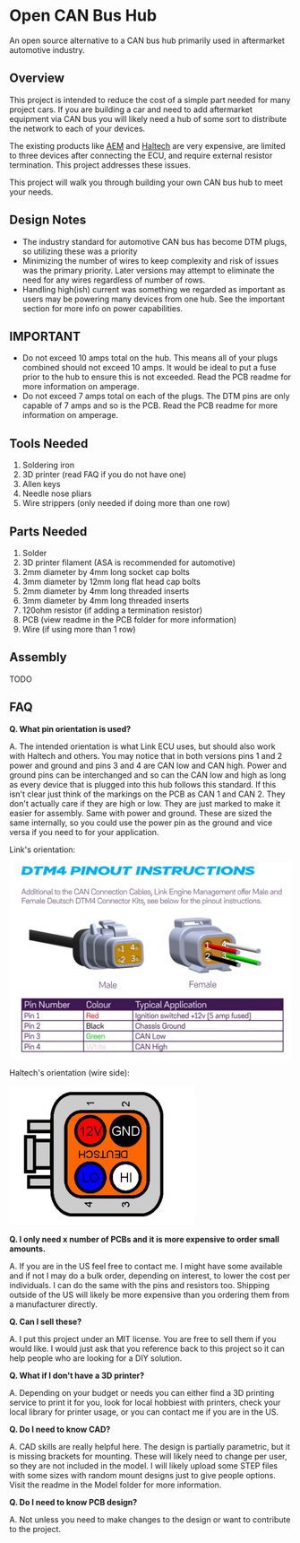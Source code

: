 # Open CAN Bus Hub
An open source alternative to a CAN bus hub primarily used in aftermarket automotive industry. 

## Overview
This project is intended to reduce the cost of a simple part needed for many project cars. If you are building a car and need to add aftermarket equipment via CAN bus you will likely need a hub of some sort to distribute the network to each of your devices. 

The existing products like [AEM](https://www.aemelectronics.com/products/ev_conversions/wiring_shop/wiring_harnesses/parts/30-2225?srsltid=AfmBOopf-43udBTczr3DMtdVAqn7zBDi4FWJSfJJbkCLwWn_8UP-PhpX) and [Haltech](https://www.haltech.com/product/ht-159000-elite-can-hub-4-port-dtm-4/?srsltid=AfmBOop2I1wcCl7ELiAaJ4Hz_9G2S5Ku90I_iyAMGlEmO2NZ8aU0mGMG) are very expensive, are limited to three devices after connecting the ECU, and require external resistor termination. This project addresses these issues. 

This project will walk you through building your own CAN bus hub to meet your needs. 

## Design Notes 
* The industry standard for automotive CAN bus has become DTM plugs, so utilizing these was a priority
* Minimizing the number of wires to keep complexity and risk of issues was the primary priority. Later versions may attempt to eliminate the need for any wires regardless of number of rows. 
* Handling high(ish) current was something we regarded as important as users may be powering many devices from one hub. See the important section for more info on power capabilities. 

## IMPORTANT
* Do not exceed 10 amps total on the hub. This means all of your plugs combined should not exceed 10 amps. It would be ideal to put a fuse prior to the hub to ensure this is not exceeded. Read the PCB readme for more information on amperage. 
* Do not exceed 7 amps total on each of the plugs. The DTM pins are only capable of 7 amps and so is the PCB. Read the PCB readme for more information on amperage. 

## Tools Needed 
1. Soldering iron 
2. 3D printer (read FAQ if you do not have one)
3. Allen keys 
4. Needle nose pliars 
5. Wire strippers (only needed if doing more than one row)

## Parts Needed
1. Solder 
2. 3D printer filament (ASA is recommended for automotive)
3. 2mm diameter by 4mm long socket cap bolts 
4. 3mm diameter by 12mm long flat head cap bolts
5. 2mm diameter by 4mm long threaded inserts 
6. 3mm diameter by 4mm long threaded inserts 
7. 120ohm resistor (if adding a termination resistor)
8. PCB (view readme in the PCB folder for more information)
9. Wire (if using more than 1 row)

## Assembly
TODO 

## FAQ
**Q. What pin orientation is used?**

A. The intended orientation is what Link ECU uses, but should also work with Haltech and others. You may notice that in both versions pins 1 and 2 power and ground and pins 3 and 4 are CAN low and CAN high. Power and ground pins can be interchanged and so can the CAN low and high as long as every device that is plugged into this hub follows this standard. If this isn't clear just think of the markings on the PCB as CAN 1 and CAN 2. They don't actually care if they are high or low. They are just marked to make it easier for assembly. Same with power and ground. These are sized the same internally, so you could use the power pin as the ground and vice versa if you need to for your application. 

Link's orientation: 

![Link ECU CAN pinout](/Images/link_ecu_can_bus_pinout.png)

Haltech's orientation (wire side): 

![Haltech ECU CAN pinout](/Images/haltech_ecu_can_bus_pinout.png)


**Q. I only need x number of PCBs and it is more expensive to order small amounts.** 

A. If you are in the US feel free to contact me. I might have some available and if not I may do a bulk order, depending on interest, to lower the cost per individuals. I can do the same with the pins and resistors too. Shipping outside of the US will likely be more expensive than you ordering them from a manufacturer directly. 


**Q. Can I sell these?**

A. I put this project under an MIT license. You are free to sell them if you would like. I would just ask that you reference back to this project so it can help people who are looking for a DIY solution. 


**Q. What if I don't have a 3D printer?** 

A. Depending on your budget or needs you can either find a 3D printing service to print it for you, look for local hobbiest with printers, check your local library for printer usage, or you can contact me if you are in the US.


**Q. Do I need to know CAD?**

A. CAD skills are really helpful here. The design is partially parametric, but it is missing brackets for mounting. These will likely need to change per user, so they are not included in the model. I will likely upload some STEP files with some sizes with random mount designs just to give people options. Visit the readme in the Model folder for more information. 


**Q. Do I need to know PCB design?**

A. Not unless you need to make changes to the design or want to contribute to the project. 